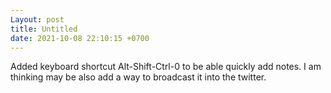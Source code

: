 ```yaml
---
Layout: post
title: Untitled
date: 2021-10-08 22:10:15 +0700
---
```

Added keyboard shortcut Alt-Shift-Ctrl-0 to be able quickly add
notes. I am thinking may be also add a way to broadcast it into the
twitter.
